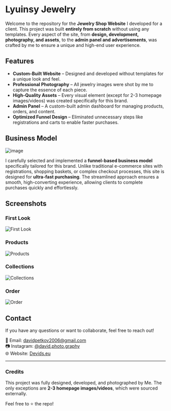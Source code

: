 # Lyuinsy Jewelry

Welcome to the repository for the **Jewelry Shop Website** I developed for a client. This project was built **entirely from scratch** without using any templates. Every aspect of the site, from **design, development, photography, and assets**, to the **admin panel and advertisements**, was crafted by me to ensure a unique and high-end user experience.

## Features

- **Custom-Built Website** – Designed and developed without templates for a unique look and feel.
- **Professional Photography** – All jewelry images were shot by me to capture the essence of each piece.
- **High-Quality Assets** – Every visual element (except for 2-3 homepage images/videos) was created specifically for this brand.
- **Admin Panel** – A custom-built admin dashboard for managing products, orders, and content.
- **Optimized Funnel Design** – Eliminated unnecessary steps like registrations and carts to enable faster purchases.

## Business Model
![image](https://github.com/user-attachments/assets/c19b146a-96e9-4562-a697-4a7811714995)

I carefully selected and implemented a **funnel-based business model** specifically tailored for this brand. Unlike traditional e-commerce sites with registrations, shopping baskets, or complex checkout processes, this site is designed for **ultra-fast purchasing**. The streamlined approach ensures a smooth, high-converting experience, allowing clients to complete purchases quickly and effortlessly.

## Screenshots

### First Look
![First Look](https://github.com/user-attachments/assets/a9ab92fb-63f4-4b7c-a01e-faf6b5f276d5)

### Products
![Products](https://github.com/user-attachments/assets/433f3699-141c-4222-9714-28745e32ec18)

### Collections
![Collections](https://github.com/user-attachments/assets/3d6d1f2b-3a04-4f06-919b-6591522a2b08)

### Order
![Order](https://github.com/user-attachments/assets/e069c266-9975-4cbc-a8cd-4b36c7e8165b)

## Contact
If you have any questions or want to collaborate, feel free to reach out!

📧 Email: davidpetkov2006@gmail.com  
📷 Instagram: [@david.photo.graphy](https://www.instagram.com/david.photo.graphy/)  
🌐 Website: [Devids.eu](https://devids.eu/)

---
### Credits
This project was fully designed, developed, and photographed by Me. The only exceptions are **2-3 homepage images/videos**, which were sourced externally.

Feel free to ⭐ the repo!

